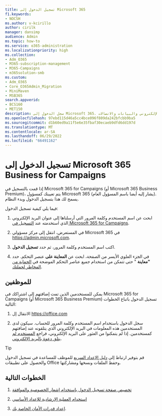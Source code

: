 ```yaml
---
title: تسجيل الدخول إلى Microsoft 365
f1.keywords:
- NOCSH
ms.author: v-kcirillo
author: cirilk
manager: dansimp
audience: Admin
ms.topic: how-to
ms.service: o365-administration
ms.localizationpriority: high
ms.collection:
- Adm_O365
- M365-subscription-management
- M365-Campaigns
- m365solution-smb
ms.custom:
- Adm_O365
- Core_O365Admin_Migration
- MiniMaven
- MSB365
search.appverid:
- BCS160
- MET150
description: سجل الدخول إلى Microsoft 365. قم بحماية عملك أو تدريبك أو حملتك من تهديدات الأمان عبر الإنترنت للبريد الإلكتروني والبيانات والاتصالات.
ms.openlocfilehash: 97ebd115d46a5cc4bce096f809da242bfcbb9ba5
ms.sourcegitcommit: d1b60ed9a11f5e6e35fbaf30ecaeb9dfd6dd197d
ms.translationtype: MT
ms.contentlocale: ar-SA
ms.lasthandoff: 06/29/2022
ms.locfileid: "66491162"
---
```

# <a name="sign-in-to-microsoft-365-business-for-campaigns"></a>تسجيل الدخول إلى Microsoft 365 Business for Campaigns

إذا قمت بالتسجيل في Microsoft 365 for Campaigns (أو Microsoft 365 Business Premium)، يتم تعيينك كمسؤول Microsoft 365 (يشار إليه أيضا باسم المسؤول العام). يسمح لك هذا بتسجيل الدخول وبدء النظام. 

فيما يلي كيفية تسجيل الدخول:

1. ابحث عن اسم المستخدم وكلمة المرور التي أرسلناها إلى عنوان البريد الإلكتروني الذي استخدمته عند [التسجيل في Microsoft 365 for Campaigns](m365-campaigns-sign-up.md).

2. في المستعرض، انتقل إلى مركز مسؤولي Microsoft 365 في <a href="https://go.microsoft.com/fwlink/p/?linkid=837890" target="_blank">https://admin.microsoft.com</a>.

3. اكتب اسم المستخدم وكلمة المرور، ثم حدد **تسجيل الدخول**.

4. في الجزء العلوي الأيسر من الصفحة، ابحث عن **المعاينة على** عنصر التحكم. حدد **"معاينة** " حتى تتمكن من استخدام جميع عناصر التحكم الموضحة في [الحماية من المخاطر لحملتك](m365bp-security-overview.md).

## <a name="for-staff"></a>للموظفين

يمكن للمستخدمين الذين تمت إضافتهم إلى اشتراكك في Microsoft 365 for Campaigns (أو Microsoft 365 Business Premium) تسجيل الدخول باتباع الخطوات التالية:

1. الانتقال إل <a href="https://office.com" target="_blank">https://office.com</a>

2. سجل الدخول باستخدام اسم المستخدم وكلمة المرور للحساب. سيكون لدى المستخدمين هذه المعلومات في البريد الإلكتروني الذي يتلقونه عند إضافتهم كمستخدمين. إذا لم يتمكنوا من العثور على البريد الإلكتروني، فراجع [المستخدم لم يتلق دعوة بالبريد الإلكتروني](../admin/simplified-signup/admin-invite-business-standard.md#i-shared-an-email-invite-but-the-user-didnt-receive-the-email).

> [!TIP]
> قم بتوفير ارتباط إلى [دليل الإعداد السريع](../admin/setup/employee-quick-setup.md) للموظف للمساعدة في تسجيل الدخول والحصول على تطبيقات Office وحفظ الملفات ونسخها ومشاركتها.

## <a name="next-steps"></a>الخطوات التالية

1. [تخصيص صفحة تسجيل الدخول باستخدام إشعار الخصوصية والموافقة](m365-customize-sign-in.md)

2. [استخدام العملية الإرشادية للإعداد الأساسي](m365bp-setup.md)

3. [إعداد قدرات الأمان الخاصة بك](m365bp-security-overview.md).
